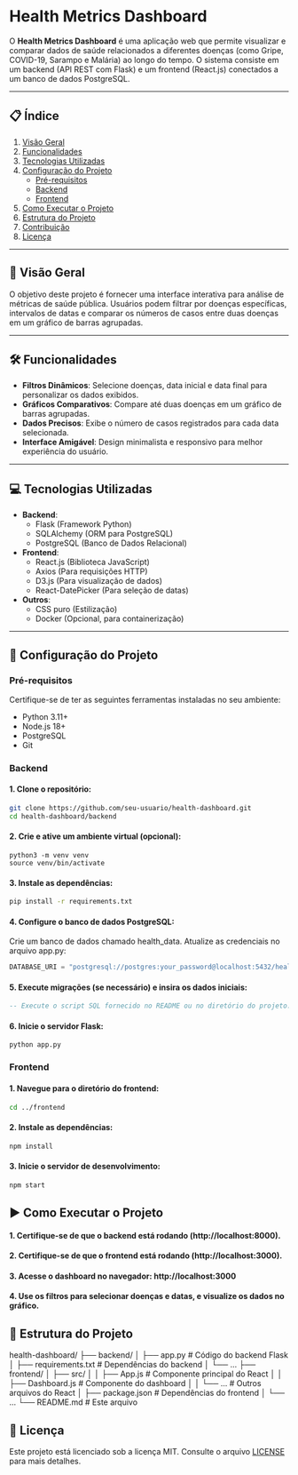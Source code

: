 # Health Metrics Dashboard

O **Health Metrics Dashboard** é uma aplicação web que permite visualizar e comparar dados de saúde relacionados a diferentes doenças (como Gripe, COVID-19, Sarampo e Malária) ao longo do tempo. O sistema consiste em um backend (API REST com Flask) e um frontend (React.js) conectados a um banco de dados PostgreSQL.

---

## 📋 Índice

1. [Visão Geral](#visão-geral)
2. [Funcionalidades](#funcionalidades)
3. [Tecnologias Utilizadas](#tecnologias-utilizadas)
4. [Configuração do Projeto](#configuração-do-projeto)
   - [Pré-requisitos](#pré-requisitos)
   - [Backend](#backend)
   - [Frontend](#frontend)
5. [Como Executar o Projeto](#como-executar-o-projeto)
6. [Estrutura do Projeto](#estrutura-do-projeto)
7. [Contribuição](#contribuição)
8. [Licença](#licença)

---

## 🌟 Visão Geral

O objetivo deste projeto é fornecer uma interface interativa para análise de métricas de saúde pública. Usuários podem filtrar por doenças específicas, intervalos de datas e comparar os números de casos entre duas doenças em um gráfico de barras agrupadas.

---

## 🛠️ Funcionalidades

- **Filtros Dinâmicos**: Selecione doenças, data inicial e data final para personalizar os dados exibidos.
- **Gráficos Comparativos**: Compare até duas doenças em um gráfico de barras agrupadas.
- **Dados Precisos**: Exibe o número de casos registrados para cada data selecionada.
- **Interface Amigável**: Design minimalista e responsivo para melhor experiência do usuário.

---

## 💻 Tecnologias Utilizadas

- **Backend**:
  - Flask (Framework Python)
  - SQLAlchemy (ORM para PostgreSQL)
  - PostgreSQL (Banco de Dados Relacional)
- **Frontend**:
  - React.js (Biblioteca JavaScript)
  - Axios (Para requisições HTTP)
  - D3.js (Para visualização de dados)
  - React-DatePicker (Para seleção de datas)
- **Outros**:
  - CSS puro (Estilização)
  - Docker (Opcional, para containerização)

---

## 🔧 Configuração do Projeto

### Pré-requisitos

Certifique-se de ter as seguintes ferramentas instaladas no seu ambiente:

- Python 3.11+
- Node.js 18+
- PostgreSQL
- Git

### Backend

#### 1. Clone o repositório:
   ```bash
   git clone https://github.com/seu-usuario/health-dashboard.git
   cd health-dashboard/backend

``` 

#### 2. Crie e ative um ambiente virtual (opcional):

````
python3 -m venv venv
source venv/bin/activate
````
#### 3. Instale as dependências:
```bash
pip install -r requirements.txt
````

#### 4. Configure o banco de dados PostgreSQL:
Crie um banco de dados chamado health_data.
Atualize as credenciais no arquivo app.py:
```python
DATABASE_URI = "postgresql://postgres:your_password@localhost:5432/health_data"
```
#### 5. Execute migrações (se necessário) e insira os dados iniciais:
```sql
-- Execute o script SQL fornecido no README ou no diretório do projeto.
```

#### 6. Inicie o servidor Flask:
```
python app.py
```
### Frontend
#### 1. Navegue para o diretório do frontend:
```bash
cd ../frontend
```
#### 2. Instale as dependências:
```bash
npm install
```
#### 3. Inicie o servidor de desenvolvimento:
```bash
npm start
```

## ▶️ Como Executar o Projeto

#### 1. Certifique-se de que o backend está rodando (http://localhost:8000).

#### 2. Certifique-se de que o frontend está rodando (http://localhost:3000).

#### 3. Acesse o dashboard no navegador: http://localhost:3000

#### 4. Use os filtros para selecionar doenças e datas, e visualize os dados no gráfico.



## 📂 Estrutura do Projeto

health-dashboard/
├── backend/
│   ├── app.py          # Código do backend Flask
│   ├── requirements.txt # Dependências do backend
│   └── ...
├── frontend/
│   ├── src/
│   │   ├── App.js      # Componente principal do React
│   │   ├── Dashboard.js # Componente do dashboard
│   │   └── ...         # Outros arquivos do React
│   ├── package.json    # Dependências do frontend
│   └── ...
└── README.md           # Este arquivo

## 📝 Licença

Este projeto está licenciado sob a licença MIT. Consulte o arquivo [LICENSE](https://choosealicense.com/licenses/mit/) para mais detalhes.